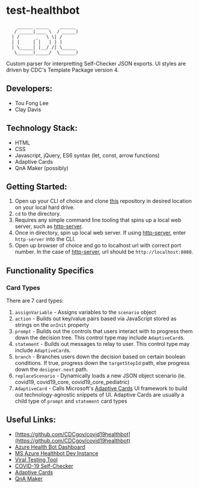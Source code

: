 # test-healthbot

```
    ______ _____    ______ 
   / _____|____ \  / _____)
  | /      _   \ \| /      
  | |     | |   | | |      
  | \_____| |__/ /| \_____ 
   \______)_____/  \______)
```

Custom parser for interpretting Self-Checker JSON exports. UI styles are driven by CDC's Template Package version 4.

## Developers:

- Tou Fong Lee
- Clay Davis

## Technology Stack:

- HTML
- CSS
- Javascript, jQuery, ES6 syntax (let, const, arrow functions)
- Adaptive Cards
- QnA Maker (possibly)

## Getting Started:

1. Open up your CLI of choice and clone [this](https://github.com/leetoufong/test-healthbot) repository in desired location on your local hard drive.
2. `cd` to the directory.
3. Requires any simple command line tooling that spins up a local web server, such as [http-server](https://www.npmjs.com/package/http-server).
4. Once in directory, spin up local web server. If using [http-server](https://www.npmjs.com/package/http-server), enter `http-server` into the CLI.
5. Open up browser of choice and go to localhost url with correct port number. In the case of [http-server](https://www.npmjs.com/package/http-server), url should be `http://localhost:8080`.

## Functionality Specifics

### Card Types

There are 7 card types:

1. `assignVariable` - Assigns variables to the `scenario` object
2. `action` - Builds out key/value pairs based via JavaScript stored as strings on the `onInit` property
5. `prompt` - Builds out the controls that users interact with to progress them down the decision tree. This control type may include `AdaptiveCard`s.
3. `statement` - Builds out messages to relay to user. This control type may include `AdaptiveCard`s.
4. `branch` - Branches users down the decision based on certain boolean conditions. If true, progress down the `targetStepId` path, else progress down the `designer.next` path.
6. `replaceScenario` - Dynamically loads a new JSON object scenario (ie. covid19, covid19_core, covid19_core_pediatric)
7. `AdaptiveCard` - Calls Microsoft's [Adaptive Cards](http://adaptivecards.io/) UI framework to build out technology-agnostic snippets of UI. Adaptive Cards are usually a child type of `prompt` and `statement` card types

## Useful Links:

- [https://github.com/CDCgov/covid19healthbot](https://github.com/CDCgov/covid19healthbot)
- [Azure Health Bot Dashboard](https://eastus.healthbot.microsoft.com/account/cdcetdabtestcovidhealthbot-byzwl2p/scenarios/manage)
- [MS Azure Healthbot Dev Instance](https://eastus.healthbot.microsoft.com/account/cdcetdabtestcovidhealthbot-byzwl2p/scenarios/manage)
- [Viral Testing Tool](https://www.cdc.gov/coronavirus/2019-ncov/testing/index.html)
- [COVID-19 Self-Checker](https://www.cdc.gov/coronavirus/2019-ncov/symptoms-testing/coronavirus-self-checker.html)
- [Adaptive Cards](http://adaptivecards.io/)
- [QnA Maker](https://www.qnamaker.ai/)
